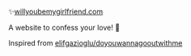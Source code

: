 ✨[willyoubemygirlfriend.com](https://haruto-yagami.github.io/willyoubemygirlfriend/) 

A website to confess your love! 🥰

Inspired from [elifgazioglu/doyouwannagooutwithme](https://github.com/elifgazioglu/doyouwannagooutwithme)
